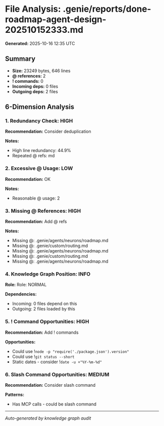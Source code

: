 # File Analysis: .genie/reports/done-roadmap-agent-design-202510152333.md

**Generated:** 2025-10-16 12:35 UTC

## Summary

- **Size:** 23249 bytes, 646 lines
- **@ references:** 2
- **! commands:** 0
- **Incoming deps:** 0 files
- **Outgoing deps:** 2 files

## 6-Dimension Analysis

### 1. Redundancy Check: HIGH

**Recommendation:** Consider deduplication

**Notes:**
- High line redundancy: 44.9%
- Repeated @ refs: md

### 2. Excessive @ Usage: LOW

**Recommendation:** OK

**Notes:**
- Reasonable @ usage: 2

### 3. Missing @ References: HIGH

**Recommendation:** Add @ refs

**Notes:**
- Missing @: .genie/agents/neurons/roadmap.md
- Missing @: .genie/custom/routing.md
- Missing @: .genie/agents/neurons/roadmap.md
- Missing @: .genie/custom/routing.md
- Missing @: .genie/agents/neurons/roadmap.md

### 4. Knowledge Graph Position: INFO

**Role:** Role: NORMAL

**Dependencies:**
- Incoming: 0 files depend on this
- Outgoing: 2 files loaded by this

### 5. ! Command Opportunities: HIGH

**Recommendation:** Add ! commands

**Opportunities:**
- Could use !`node -p "require('./package.json').version"`
- Could use !`git status --short`
- Static dates - consider !`date -u +"%Y-%m-%d"`

### 6. Slash Command Opportunities: MEDIUM

**Recommendation:** Consider slash command

**Patterns:**
- Has MCP calls - could be slash command

---

*Auto-generated by knowledge graph audit*
